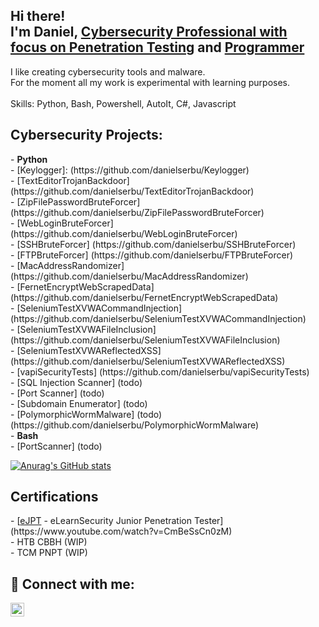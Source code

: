 <h2>Hi there! <br/> I'm Daniel, <a href="https://www.linkedin.com/in/daniel-serbu/">Cybersecurity Professional with focus on Penetration Testing</a> and <a href="https://github.com/danielserbu">Programmer</a> </h2>

I like creating cybersecurity tools and malware. <br/> For the moment all my work is experimental with learning purposes. <br/>
<br/>
Skills: Python, Bash, Powershell, AutoIt, C#, Javascript
<h2> Cybersecurity Projects:</h2>
- <b>Python</b> <br/>
  - [Keylogger]: (https://github.com/danielserbu/Keylogger) <br/>
  - [TextEditorTrojanBackdoor] (https://github.com/danielserbu/TextEditorTrojanBackdoor) <br/>
  - [ZipFilePasswordBruteForcer] (https://github.com/danielserbu/ZipFilePasswordBruteForcer) <br/>
  - [WebLoginBruteForcer] (https://github.com/danielserbu/WebLoginBruteForcer) <br/>
  - [SSHBruteForcer] (https://github.com/danielserbu/SSHBruteForcer) <br/>
  - [FTPBruteForcer] (https://github.com/danielserbu/FTPBruteForcer) <br/>
  - [MacAddressRandomizer] (https://github.com/danielserbu/MacAddressRandomizer) <br/>
  - [FernetEncryptWebScrapedData] (https://github.com/danielserbu/FernetEncryptWebScrapedData) <br/>
  - [SeleniumTestXVWACommandInjection] (https://github.com/danielserbu/SeleniumTestXVWACommandInjection) <br/>
  - [SeleniumTestXVWAFileInclusion] (https://github.com/danielserbu/SeleniumTestXVWAFileInclusion) <br/>
  - [SeleniumTestXVWAReflectedXSS] (https://github.com/danielserbu/SeleniumTestXVWAReflectedXSS) <br/>
  - [vapiSecurityTests] (https://github.com/danielserbu/vapiSecurityTests) <br/>
  - [SQL Injection Scanner] (todo) <br/>
  - [Port Scanner] (todo) <br/>
  - [Subdomain Enumerator] (todo) <br/>
  - [PolymorphicWormMalware] (todo)(https://github.com/danielserbu/PolymorphicWormMalware) <br/>
- <b>Bash</b> <br/>
  - [PortScanner] (todo)
 
[![Anurag's GitHub stats](https://github-readme-stats.vercel.app/api?username=danielserbu&count_private=true&show_icons=true&theme=radical&include_all_commits=true)](https://github.com/anuraghazra/github-readme-stats)

<h2> Certifications</h2>
  - [<a href="https://elearnsecurity.com/product/ejpt-certification/">eJPT</a> - eLearnSecurity Junior Penetration Tester] (https://www.youtube.com/watch?v=CmBeSsCn0zM) <br />
  - HTB CBBH (WIP) <br/>
  - TCM PNPT (WIP)
  
<h2> 🤳 Connect with me:</h2>

<!-- [<img align="left" alt="Daniel Serbu | Twitter" width="22px" src="https://cdn.jsdelivr.net/npm/simple-icons@v3/icons/twitter.svg" />][twitter] -->
[<img align="left" alt="Daniel Serbu | LinkedIn" width="22px" src="https://cdn.jsdelivr.net/npm/simple-icons@v3/icons/linkedin.svg" />][linkedin]

<!-- [twitter]: https://twitter.com/danielserbu -->
[linkedin]: https://linkedin.com/in/daniel-serbu

<!--
**danielserbu/danielserbu** is a ✨ _special_ ✨ repository because its `README.md` (this file) appears on your GitHub profile.

Here are some ideas to get you started:

- 🔭 I’m currently working on ...
- 🌱 I’m currently learning ...
- 👯 I’m looking to collaborate on ...
- 🤔 I’m looking for help with ...
- 💬 Ask me about ...
- 📫 How to reach me: ...
- 😄 Pronouns: ...
- ⚡ Fun fact: ...
-->
